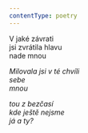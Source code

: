 ```yaml
---
contentType: poetry
---
```


<section>

V jaké závrati  
jsi zvrátila hlavu  
nade mnou

_Milovala jsi v té chvíli  
sebe  
mnou_

</section>

<section>

_tou z bezčasí  
kde ještě nejsme  
já a ty?_

</section>
